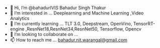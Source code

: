 - 👋 Hi, I’m @bahadurIVIS Bahadur Singh Thakur
- 👀 I’m interested in ... Deeplearning and Machine Learning ,Video Analytics 
- 🌱 I’m currently learning ... TLT 3.0, Deepstream, OpenVino, TensorRT-engine ,ResnNet18,ResnNet34,ResnNet50, Tensorflow, Opencv
- 💞️ I’m looking to collaborate on ...
- 📫 How to reach me ... bahadur.nit.warangal@gmail.com

<!---
bahadurIVIS/bahadurIVIS is a ✨ special ✨ repository because its `README.md` (this file) appears on your GitHub profile.
You can click the Preview link to take a look at your changes.
--->
